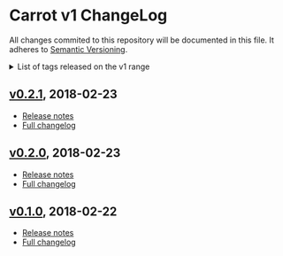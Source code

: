 
# Carrot v1 ChangeLog

All changes commited to this repository will be documented in this file. It adheres to [Semantic Versioning](http://semver.org/).

<details>
<summary>List of tags released on the v1 range</summary>

- [v0.2.1](#v021-2018-02-23)
- [v0.2.0](#v020-2018-02-23)
- [v0.1.0](#v010-2018-02-22)

</details>



## [v0.2.1](https://github.com/Digznav/version-bumper/tree/v0.2.1), 2018-02-23
- [Release notes](https://github.com/Digznav/version-bumper/releases/tag/v0.2.1)
- [Full changelog](https://github.com/Digznav/version-bumper/compare/v0.2.0...v0.2.1)


## [v0.2.0](https://github.com/Digznav/version-bumper/tree/v0.2.0), 2018-02-23
- [Release notes](https://github.com/Digznav/version-bumper/releases/tag/v0.2.0)
- [Full changelog](https://github.com/Digznav/version-bumper/compare/v0.1.0...v0.2.0)


## [v0.1.0](https://github.com/Digznav/version-bumper/tree/v0.1.0), 2018-02-22
- [Release notes](https://github.com/Digznav/version-bumper/releases/tag/v0.1.0)
- [Full changelog](https://github.com/Digznav/version-bumper/compare/5c170bcc11422aeff27ae549100195c46d77ef1f...v0.1.0)
